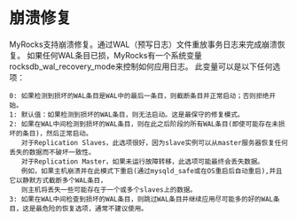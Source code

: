 # 崩溃修复

MyRocks支持崩溃修复。通过WAL（预写日志）文件重放事务日志来完成崩溃恢复。
如果任何WAL条目已损，MyRocks有一个系统变量rocksdb_wal_recovery_mode来控制如何应用日志。
此变量可以是以下任何选项：

    0: 如果检测到损坏的WAL条目是WAL中的最后一条目，则截断条目并正常启动；否则拒绝开始。
    1: 默认值：如果检测到损坏的WAL条目，则无法启动。这是最保守的修复模式。
    2: 如果在WAL中间检测到损坏的WAL条目，则在此之后阶段的所有WAL条目(即使可能存在未损坏的条目)，然后正常启动。
       对于Replication Slaves，此选项很好，因为slave实例可以从master服务器恢复任何丢失的数据而不破坏一致性。
       对于Replication Master，如果未运行故障转移，此选项可能最终会丢失数据。
       例如，如果主机崩溃并在此模式下重启(通过mysqld_safe或在OS重启后自动重启),并且它以静默方式截断多个WAL条目，
       则主机将丢失一些可能存在于一个或多个slaves上的数据。
    3: 如果在WAL中间检查到损坏的WAL条目，则跳过WAL条目并继续应用尽可能多的好的WAL条目，这是最危险的恢复选项，通常不建议使用。
    
       
